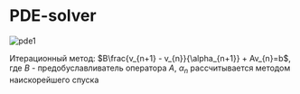 # PDE-solver

![pde1](https://github.com/RodionovDO/PDE-solver/assets/102745475/cbe3bb39-dfb8-4939-9cbd-523208e3aa28)

Итерационный метод:
 $B\frac{v_{n+1} - v_{n}}{\alpha_{n+1}} + Av_{n}=b$, где $B$ - предобуславливатель оператора $A$, 
 $\alpha_{n}$ рассчитывается методом наискорейшего спуска
